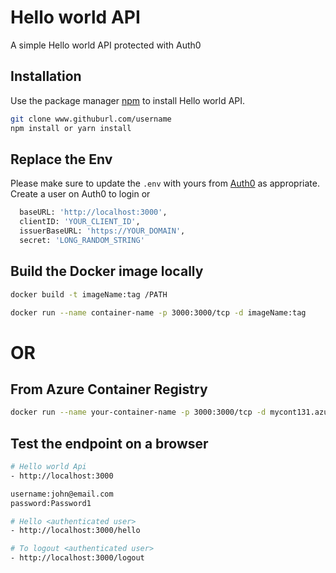 # Hello world API

A simple Hello world API protected with Auth0

## Installation

Use the package manager [npm](https://www.npmjs.com/) to install Hello world API.

```bash
git clone www.githuburl.com/username
npm install or yarn install
```

## Replace the Env

Please make sure to update the ```.env``` with yours from [Auth0](https://auth0.com/) as appropriate. Create a user on Auth0 to login or

```bash
  baseURL: 'http://localhost:3000',
  clientID: 'YOUR_CLIENT_ID',
  issuerBaseURL: 'https://YOUR_DOMAIN',
  secret: 'LONG_RANDOM_STRING'
````

## Build the Docker image locally

```bash
docker build -t imageName:tag /PATH

docker run --name container-name -p 3000:3000/tcp -d imageName:tag
```
# OR

## From Azure Container Registry

```bash
docker run --name your-container-name -p 3000:3000/tcp -d mycont131.azurecr.io/helloworldapi:latest
```

## Test the endpoint on a browser

```bash
# Hello world Api
- http://localhost:3000  

username:john@email.com
password:Password1

# Hello <authenticated user>
- http://localhost:3000/hello 

# To logout <authenticated user>
- http://localhost:3000/logout

```
